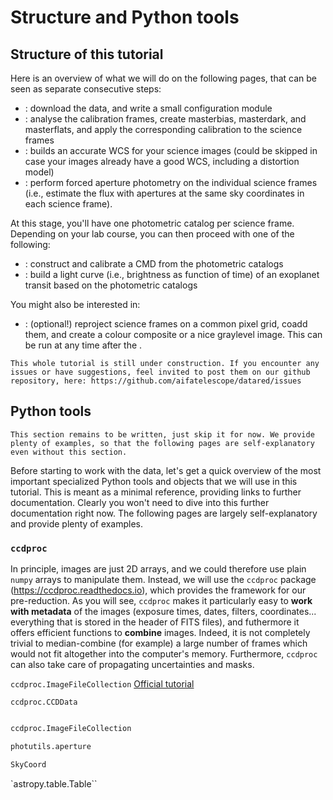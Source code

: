 # Structure and Python tools

## Structure of this tutorial

Here is an overview of what we will do on the following pages, that can be seen as separate consecutive steps:

 * [](./data.md): download the data, and write a small configuration module
 * [](./pre-red.ipynb): analyse the calibration frames, create masterbias, masterdark, and masterflats, and apply the corresponding calibration to the science frames
 * [](./astrometry.ipynb): builds an accurate WCS for your science images (could be skipped in case your images already have a good WCS, including a distortion model)
 * [](./photometry.ipynb): perform forced aperture photometry on the individual science frames (i.e., estimate the flux with apertures at the same sky coordinates in each science frame).

At this stage, you'll have one photometric catalog per science frame. Depending on your lab course, you can then proceed with one of the following: 

 * [](./CMD.ipynb): construct and calibrate a CMD from the photometric catalogs
 * [](./lightcurve.ipynb): build a light curve (i.e., brightness as function of time) of an exoplanet transit based on the photometric catalogs


You might also be interested in:
  * [](./stack.ipynb): (optional!) reproject science frames on a common pixel grid, coadd them, and create a colour composite or a nice graylevel image. This can be run at any time after the [](./astrometry.ipynb).


```{note}
This whole tutorial is still under construction. If you encounter any issues or have suggestions, feel invited to post them on our github repository, here: https://github.com/aifatelescope/datared/issues
````


## Python tools

```{note}
This section remains to be written, just skip it for now. We provide plenty of examples, so that the following pages are self-explanatory even without this section.  
````

Before starting to work with the data, let's get a quick overview of the most important specialized Python tools and objects that we will use in this tutorial. This is meant as a minimal reference, providing links to further documentation. Clearly you won't need to dive into this further documentation right now. The following pages are largely self-explanatory and provide plenty of examples.


### `ccdproc`

In principle, images are just 2D arrays, and we could therefore use plain `numpy` arrays to manipulate them.
Instead, we will use the `ccdproc` package (https://ccdproc.readthedocs.io), which provides the framework for our pre-reduction. As you will see, `ccdproc` makes it particularly easy to **work with metadata** of the images (exposure times, dates, filters, coordinates... everything that is stored in the header of FITS files), and futhermore it offers efficient functions to **combine** images. Indeed, it is not completely trivial to median-combine (for example) a large number of frames which would not fit altogether into the computer's memory. Furthermore, `ccdproc` can also take care of propagating uncertainties and masks.



`ccdproc.ImageFileCollection` [Official tutorial](https://ccdproc.readthedocs.io/en/latest/image_management.html)

`ccdproc.CCDData`


```python

ccdproc.ImageFileCollection

photutils.aperture

SkyCoord

```

`astropy.table.Table``


### 




